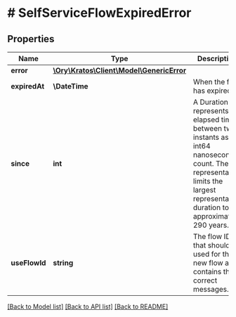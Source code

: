 # # SelfServiceFlowExpiredError

## Properties

Name | Type | Description | Notes
------------ | ------------- | ------------- | -------------
**error** | [**\Ory\Kratos\Client\Model\GenericError**](GenericError.md) |  | [optional]
**expiredAt** | **\DateTime** | When the flow has expired | [optional]
**since** | **int** | A Duration represents the elapsed time between two instants as an int64 nanosecond count. The representation limits the largest representable duration to approximately 290 years. | [optional]
**useFlowId** | **string** | The flow ID that should be used for the new flow as it contains the correct messages. | [optional]

[[Back to Model list]](../../README.md#models) [[Back to API list]](../../README.md#endpoints) [[Back to README]](../../README.md)
